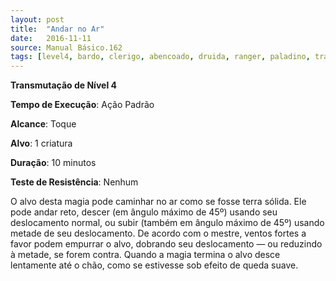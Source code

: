 ```yaml
---
layout: post
title:  "Andar no Ar"
date:   2016-11-11
source: Manual Básico.162
tags: [level4, bardo, clerigo, abencoado, druida, ranger, paladino, transmutacao, padrao, toque, criatura, minutos, nenhum]
---
```


**Transmutação de Nível 4**

**Tempo de Execução**: Ação Padrão

**Alcance**: Toque

**Alvo**: 1 criatura

**Duração**: 10 minutos

**Teste de Resistência**: Nenhum

O alvo desta magia pode caminhar no ar como se fosse terra sólida. Ele pode andar reto, descer (em ângulo máximo de 45º) usando seu deslocamento normal, ou subir (também em ângulo máximo de 45º) usando metade de seu deslocamento.
De acordo com o mestre, ventos fortes a favor podem empurrar o alvo, dobrando seu deslocamento — ou reduzindo à metade, se forem contra. Quando a magia termina o alvo desce lentamente até o chão, como se estivesse sob efeito de queda suave.
